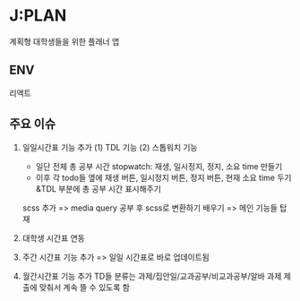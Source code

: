 # J:PLAN

계획형 대학생들을 위한 플래너 앱

## ENV

리액트

## 주요 이슈

1.  일일시간표 기능 추가
    (1) TDL 기능
    (2) 스톱워치 기능  
     - 일단 전체 총 공부 시간 stopwatch: 재생, 일시정지, 정지, 소요 time 만들기  
     - 이후 각 todo들 옆에 재생 버튼, 일시정지 버튼, 정지 버튼, 현재 소요 time 두기&TDL 부분에 총 공부 시간 표시해주기

    scss 추가 => media query 공부 후 scss로 변환하기 배우기 => 메인 기능들 탑재

2.  대학생 시간표 연동
3.  주간 시간표 기능 추가
    => 일일 시간표로 바로 업데이트됨
4.  월간시간표 기능 추가
    TD들 분류는 과제/집안일/교과공부/비교과공부/알바
    과제 제출에 맞춰서 계속 뜰 수 있도록 함
